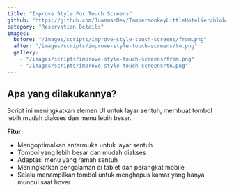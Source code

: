 ```yaml
---
title: "Improve Style For Touch Screens"
github: "https://github.com/JuanmanDev/TampermonkeyLittleHotelier/blob/main/frontdesk/reservationDetails/improveStyleForTouchScreens.user.js"
category: "Reservation Details"
images:
  before: "/images/scripts/improve-style-touch-screens/from.png"
  after: "/images/scripts/improve-style-touch-screens/to.png"
  gallery:
    - "/images/scripts/improve-style-touch-screens/from.png"
    - "/images/scripts/improve-style-touch-screens/to.png"
---
```


## Apa yang dilakukannya?

Script ini meningkatkan elemen UI untuk layar sentuh, membuat tombol lebih mudah diakses dan menu lebih besar.

**Fitur:**
- Mengoptimalkan antarmuka untuk layar sentuh
- Tombol yang lebih besar dan mudah diakses
- Adaptasi menu yang ramah sentuh
- Meningkatkan pengalaman di tablet dan perangkat mobile
- Selalu menampilkan tombol untuk menghapus kamar yang hanya muncul saat hover
